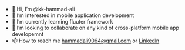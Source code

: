 - 👋 Hi, I’m @kk-hammad-ali
- 👀 I’m interested in mobile application development
- 🌱 I’m currently learning fluuter framework
- 💞️ I’m looking to collaborate on any kind of cross-platform mobile app developemnt
- 📫 How to reach me hammadali9064@gmail.com or [Linkedln](https://www.linkedin.com/in/kkhammadali/)

<!---
kk-hammad-ali/kk-hammad-ali is a ✨ special ✨ repository because its `README.md` (this file) appears on your GitHub profile.
You can click the Preview link to take a look at your changes.
--->
